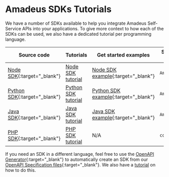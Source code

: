 # Amadeus SDKs Tutorials

We have a number of SDKs available to help you integrate Amadeus Self-Service APIs into your applications. To give more context to how each of the SDKs can be used, we also have a dedicated tutorial per programming language.

| **Source code** | **Tutorials** | **Get started examples** |**Support by** |
| ----------- | ----------- | ----------- | ----------- |
| [Node SDK](https://github.com/amadeus4dev/amadeus-node){:target="\_blank"}| [Node SDK tutorial](node.md) | [Node SDK example](https://github.com/amadeus4dev/amadeus-node-getting-started){:target="\_blank"} | `Amadeus` |
| [Python SDK](https://github.com/amadeus4dev/amadeus-python){:target="\_blank"}| [Python SDK tutorial](python.md)| [Python SDK example](https://github.com/amadeus4dev/amadeus-python-getting-started){:target="\_blank"} | `Amadeus`|
| [Java SDK](https://github.com/amadeus4dev/amadeus-java){:target="\_blank"}| [Java SDK tutorial](java.md) | [Java SDK example](https://github.com/amadeus4dev/amadeus-java-getting-started){:target="\_blank"}| `Amadeus` |
| [PHP SDK](https://github.com/amadeus4dev-examples/amadeus-php){:target="\_blank"}| [PHP SDK tutorial](php.md) | N/A | `community` |

If you need an SDK in a different language, feel free to use the [OpenAPI Generator](https://openapi-generator.tech/){:target="\_blank"} to automatically create an SDK from our [OpenAPI Specification files](https://github.com/amadeus4dev/amadeus-open-api-specification){:target="\_blank"}. We also have a [tutorial](openapi-generator.md) on how to do this.